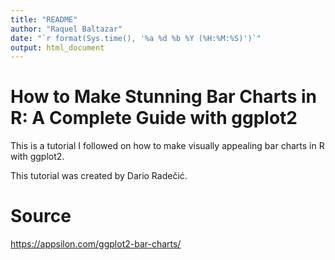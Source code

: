 ```yaml
---
title: "README"
author: "Raquel Baltazar"
date: "`r format(Sys.time(), '%a %d %b %Y (%H:%M:%S)')`"
output: html_document
---
```


# How to Make Stunning Bar Charts in R: A Complete Guide with ggplot2

This is a tutorial I followed on how to make visually appealing bar charts in R with ggplot2.

This tutorial was created by Dario Radečić.


# Source

https://appsilon.com/ggplot2-bar-charts/

